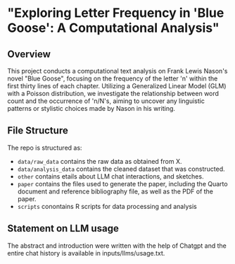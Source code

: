 # "Exploring Letter Frequency in 'Blue Goose': A Computational Analysis"

## Overview
This project conducts a computational text analysis on Frank Lewis Nason's novel "Blue Goose", focusing on the frequency of the letter 'n' within the first thirty lines of each chapter. Utilizing a Generalized Linear Model (GLM) with a Poisson distribution, we investigate the relationship between word count and the occurrence of 'n/N's, aiming to uncover any linguistic patterns or stylistic choices made by Nason in his writing.

## File Structure

The repo is structured as:

-   `data/raw_data` contains the raw data as obtained from X.
-   `data/analysis_data` contains the cleaned dataset that was constructed.
-   `other` contains etails about LLM chat interactions, and sketches.
-   `paper` contains the files used to generate the paper, including the Quarto document and reference bibliography file, as well as the PDF of the paper.
-   `scripts` conontains R scripts for data processing and analysis

## Statement on LLM usage

The abstract and introduction were written with the help of Chatgpt and the entire chat history is available in inputs/llms/usage.txt.
